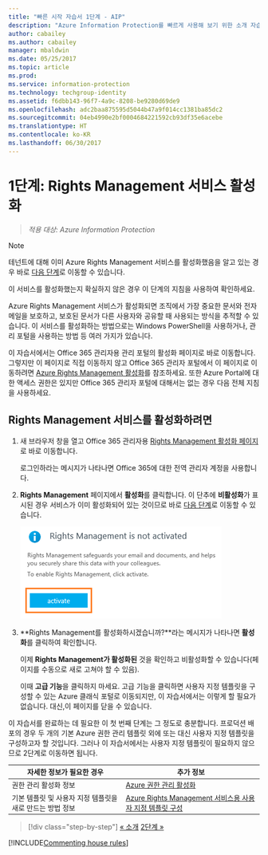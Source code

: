 ```yaml
---
title: "빠른 시작 자습서 1단계 - AIP"
description: "Azure Information Protection를 빠르게 사용해 보기 위한 소개 자습서 1단계 - Azure Rights Management 서비스 활성화"
author: cabailey
ms.author: cabailey
manager: mbaldwin
ms.date: 05/25/2017
ms.topic: article
ms.prod: 
ms.service: information-protection
ms.technology: techgroup-identity
ms.assetid: f6dbb143-96f7-4a9c-8208-be9280d69de9
ms.openlocfilehash: adc2baa875595d5044b47a9f014cc1381ba85dc2
ms.sourcegitcommit: 04eb4990e2bf0004684221592cb93df35e6acebe
ms.translationtype: HT
ms.contentlocale: ko-KR
ms.lasthandoff: 06/30/2017
---
```

# <a name="step-1-activate-the-rights-management-service"></a>1단계: Rights Management 서비스 활성화
 
>*적용 대상: Azure Information Protection*

> [!NOTE]
>테넌트에 대해 이미 Azure Rights Management 서비스를 활성화했음을 알고 있는 경우 바로 [다음 단계](infoprotect-tutorial-step2.md)로 이동할 수 있습니다. 
>
>이 서비스를 활성화했는지 확실하지 않은 경우 이 단계의 지침을 사용하여 확인하세요.

Azure Rights Management 서비스가 활성화되면 조직에서 가장 중요한 문서와 전자 메일을 보호하고, 보호된 문서가 다른 사용자와 공유할 때 사용되는 방식을 추적할 수 있습니다. 이 서비스를 활성화하는 방법으로는 Windows PowerShell을 사용하거나, 관리 포털을 사용하는 방법 등 여러 가지가 있습니다.

이 자습서에서는 Office 365 관리자용 관리 포털의 활성화 페이지로 바로 이동합니다. 그렇지만 이 페이지로 직접 이동하지 않고 Office 365 관리자 포털에서 이 페이지로 이동하려면 [Azure Rights Management 활성화](../deploy-use/activate-service.md)를 참조하세요. 또한 Azure Portal에 대한 액세스 권한은 있지만 Office 365 관리자 포털에 대해서는 없는 경우 다음 전체 지침을 사용하세요.

## <a name="to-activate-the-rights-management-service"></a>Rights Management 서비스를 활성화하려면

1. 새 브라우저 창을 열고 Office 365 관리자용 [Rights Management 활성화 페이지](https://account.activedirectory.windowsazure.com/RmsOnline/Manage.aspx)로 바로 이동합니다.
    
    로그인하라는 메시지가 나타나면 Office 365에 대한 전역 관리자 계정을 사용합니다.

2. **Rights Management** 페이지에서 **활성화**를 클릭합니다. 이 단추에 **비활성화**가 표시된 경우 서비스가 이미 활성화되어 있는 것이므로 바로 [다음 단계](infoprotect-tutorial-step2.md)로 이동할 수 있습니다. 

    ![Azure Information Protection 빠른 시작 자습서 1단계 - 서비스 활성화](../media/info-protect-activate.png)

3. **Rights Management를 활성화하시겠습니까?**라는 메시지가 나타나면 **활성화**를 클릭하여 확인합니다.

    이제 **Rights Management가 활성화된** 것을 확인하고 비활성화할 수 있습니다(페이지를 수동으로 새로 고쳐야 할 수 있음).

    이때 **고급 기능**을 클릭하지 마세요. 고급 기능을 클릭하면 사용자 지정 템플릿을 구성할 수 있는 Azure 클래식 포털로 이동되지만, 이 자습서에서는 이렇게 할 필요가 없습니다. 대신,이 페이지를 닫을 수 있습니다.

이 자습서를 완료하는 데 필요한 이 첫 번째 단계는 그 정도로 충분합니다. 프로덕션 배포의 경우 두 개의 기본 Azure 권한 관리 템플릿 외에 또는 대신 사용자 지정 템플릿을 구성하고자 할 것입니다. 그러나 이 자습서에서는 사용자 지정 템플릿이 필요하지 않으므로 2단계로 이동하면 됩니다.

|자세한 정보가 필요한 경우|추가 정보|
|--------------------------------|--------------------------|
|권한 관리 활성화 정보|[Azure 권한 관리 활성화](../deploy-use/activate-service.md)|
|기본 템플릿 및 사용자 지정 템플릿을 새로 만드는 방법 정보|[Azure Rights Management 서비스용 사용자 지정 템플릿 구성](../deploy-use/configure-custom-templates.md)|

>[!div class="step-by-step"]
[&#171; 소개](infoprotect-quick-start-tutorial.md)
[2단계 &#187;](infoprotect-tutorial-step2.md)

[!INCLUDE[Commenting house rules](../includes/houserules.md)]
